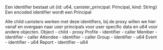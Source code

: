 Een identifier bestaat uit {id: u64, canister_principal: Principal, kind: String}
Een encoded identifier wordt een Principal

Alle child canisters werken met deze identifiers, bij de proxy willen we hier vanaf en overgaan naar user principals voor user specific data en u64 voor andere objecten.
Object - child - proxy
Profile - identifier - caller
Member - identifier - caller
Attendee - identifier - caller
Group - identifier - u64
Event - identifier - u64
Report - identifier - u64
